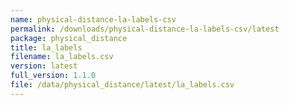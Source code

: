 ```yaml
---
name: physical-distance-la-labels-csv
permalink: /downloads/physical-distance-la-labels-csv/latest
package: physical_distance
title: la_labels
filename: la_labels.csv
version: latest
full_version: 1.1.0
file: /data/physical_distance/latest/la_labels.csv
---
```

